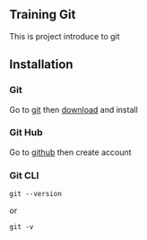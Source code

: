 ## Training Git

This is project introduce to git

## Installation

### Git
Go to [git](https://git-scm.com/) then [download](https://git-scm.com/downloads) and install

### Git Hub
Go to [github](https://github.com) then create account

### Git CLI
	
	git --version

or

	git -v
	
	